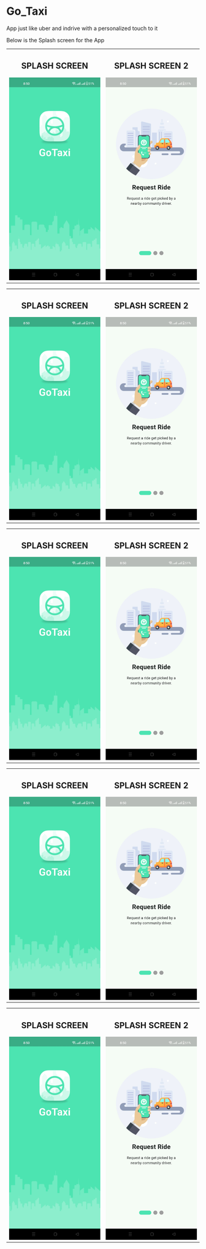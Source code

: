 # Go_Taxi
App just like uber and indrive with a personalized touch to it

Below is the Splash screen for the App

<table>
  <tr>
    <td align="center">
      <h2>SPLASH SCREEN</h2>
      <img src="IMG-20250610-WA0003.jpg" alt="Splash Screen" width="400px">
    </td>
    <td align="center">
      <h2>SPLASH SCREEN 2</h2>
      <img src="IMG-20250610-WA0004.jpg" alt="Splash Screen 2" width="400px">
    </td>
  </tr>
</table>

<table>
  <tr>
    <td align="center">
      <h2>SPLASH SCREEN</h2>
      <img src="IMG-20250610-WA0003.jpg" alt="Splash Screen" width="400px">
    </td>
    <td align="center">
      <h2>SPLASH SCREEN 2</h2>
      <img src="IMG-20250610-WA0004.jpg" alt="Splash Screen 2" width="400px">
    </td>
  </tr>
</table>

<table>
  <tr>
    <td align="center">
      <h2>SPLASH SCREEN</h2>
      <img src="IMG-20250610-WA0003.jpg" alt="Splash Screen" width="400px">
    </td>
    <td align="center">
      <h2>SPLASH SCREEN 2</h2>
      <img src="IMG-20250610-WA0004.jpg" alt="Splash Screen 2" width="400px">
    </td>
  </tr>
</table>

<table>
  <tr>
    <td align="center">
      <h2>SPLASH SCREEN</h2>
      <img src="IMG-20250610-WA0003.jpg" alt="Splash Screen" width="400px">
    </td>
    <td align="center">
      <h2>SPLASH SCREEN 2</h2>
      <img src="IMG-20250610-WA0004.jpg" alt="Splash Screen 2" width="400px">
    </td>
  </tr>
</table>

<table>
  <tr>
    <td align="center">
      <h2>SPLASH SCREEN</h2>
      <img src="IMG-20250610-WA0003.jpg" alt="Splash Screen" width="400px">
    </td>
    <td align="center">
      <h2>SPLASH SCREEN 2</h2>
      <img src="IMG-20250610-WA0004.jpg" alt="Splash Screen 2" width="400px">
    </td>
  </tr>
</table>








